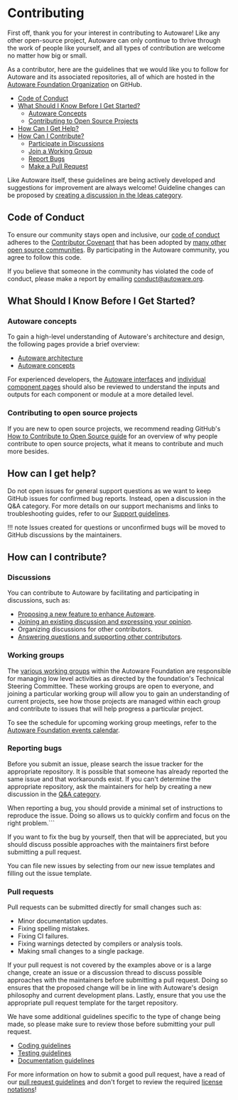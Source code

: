# Contributing

First off, thank you for your interest in contributing to Autoware! Like any other open-source project, Autoware can only continue to thrive through the work of people like yourself, and all types of contribution are welcome no matter how big or small.

As a contributor, here are the guidelines that we would like you to follow for Autoware and its associated repositories, all of which are hosted in the [Autoware Foundation Organization](https://github.com/autowarefoundation) on GitHub.

- [Code of Conduct](#code-of-conduct)
- [What Should I Know Before I Get Started?](#what-should-i-know-before-i-get-started)
  - [Autoware Concepts](#autoware-concepts)
  - [Contributing to Open Source Projects](#contributing-to-open-source-projects)
- [How Can I Get Help?](#how-can-I-get-help)
- [How Can I Contribute?](#how-can-i-contribute)
  - [Participate in Discussions](#discussions)
  - [Join a Working Group](#working-groups)
  - [Report Bugs](#reporting-bugs)
  - [Make a Pull Request](#pull-requests)

Like Autoware itself, these guidelines are being actively developed and suggestions for improvement are always welcome! Guideline changes can be proposed by [creating a discussion in the Ideas category](https://github.com/autowarefoundation/autoware/discussions/new?category=ideas).

## Code of Conduct

To ensure our community stays open and inclusive, our [code of conduct](https://github.com/autowarefoundation/autoware/blob/main/CODE_OF_CONDUCT.md) adheres to the [Contributor Covenant](https://www.contributor-covenant.org/) that has been adopted by [many other open source communities](https://www.contributor-covenant.org/adopters/). By participating in the Autoware community, you agree to follow this code.

If you believe that someone in the community has violated the code of conduct, please make a report by emailing conduct@autoware.org.

## What Should I Know Before I Get Started?

### Autoware concepts

To gain a high-level understanding of Autoware's architecture and design, the following pages provide a brief overview:

- [Autoware architecture](https://autowarefoundation.github.io/autoware-documentation/main/design/)
- [Autoware concepts](https://autowarefoundation.github.io/autoware-documentation/main/design/autoware-concepts/)

For experienced developers, the [Autoware interfaces](https://autowarefoundation.github.io/autoware-documentation/main/design/autoware-interfaces/) and [individual component pages](https://autowarefoundation.github.io/autoware-documentation/main/design/autoware-interfaces/components/) should also be reviewed to understand the inputs and outputs for each component or module at a more detailed level.

### Contributing to open source projects

If you are new to open source projects, we recommend reading GitHub's [How to Contribute to Open Source guide](https://opensource.guide/how-to-contribute/) for an overview of why people contribute to open source projects, what it means to contribute and much more besides.

## How can I get help?

Do not open issues for general support questions as we want to keep GitHub issues for confirmed bug reports. Instead, open a discussion in the Q&A category. For more details on our support mechanisms and links to troubleshooting guides, refer to our [Support guidelines](../support/index.md).

!!! note
Issues created for questions or unconfirmed bugs will be moved to GitHub discussions by the maintainers.

## How can I contribute?

### Discussions

You can contribute to Autoware by facilitating and participating in discussions, such as:

- [Proposing a new feature to enhance Autoware](https://github.com/orgs/autowarefoundation/discussions/categories/feature-requests).
- [Joining an existing discussion and expressing your opinion](https://github.com/orgs/autowarefoundation/discussions).
- Organizing discussions for other contributors.
- [Answering questions and supporting other contributors](https://github.com/autowarefoundation/autoware/discussions/categories/q-a?discussions_q=category%3AQ%26A+is%3Aunanswered).

### Working groups

The [various working groups](https://github.com/autowarefoundation/autoware-projects/wiki#working-group-list) within the Autoware Foundation are responsible for managing low level activities as directed by the foundation's Technical Steering Committee. These working groups are open to everyone, and joining a particular working group will allow you to gain an understanding of current projects, see how those projects are managed within each group and contribute to issues that will help progress a particular project.

To see the schedule for upcoming working group meetings, refer to the [Autoware Foundation events calendar](https://calendar.google.com/calendar/u/0/embed?src=autoware.org_6lol0ho5ft0217h8c60pi1fm30@group.calendar.google.com).

### Reporting bugs

Before you submit an issue, please search the issue tracker for the appropriate repository. It is possible that someone has already reported the same issue and that workarounds exist. If you can't determine the appropriate repository, ask the maintainers for help by creating a new discussion in the [Q&A category](https://github.com/autowarefoundation/autoware/discussions/categories/q-a).

When reporting a bug, you should provide a minimal set of instructions to reproduce the issue. Doing so allows us to quickly confirm and focus on the right problem.```

If you want to fix the bug by yourself, then that will be appreciated, but you should discuss possible approaches with the maintainers first before submitting a pull request.

You can file new issues by selecting from our new issue templates and filling out the issue template.

### Pull requests

Pull requests can be submitted directly for small changes such as:

- Minor documentation updates.
- Fixing spelling mistakes.
- Fixing CI failures.
- Fixing warnings detected by compilers or analysis tools.
- Making small changes to a single package.

If your pull request is not covered by the examples above or is a large change, create an issue or a discussion thread to discuss possible approaches with the maintainers before submitting a pull request. Doing so ensures that the proposed change will be in line with Autoware's design philosophy and current development plans. Lastly, ensure that you use the appropriate pull request template for the target repository.

We have some additional guidelines specific to the type of change being made, so please make sure to review those before submitting your pull request.

- [Coding guidelines](coding-guidelines/index.md)
- [Testing guidelines](testing-guidelines/index.md)
- [Documentation guidelines](documentation-guidelines/index.md)

For more information on how to submit a good pull request, have a read of our [pull request guidelines](pull-request-guidelines/index.md) and don't forget to review the required [license notations](license.md)!
